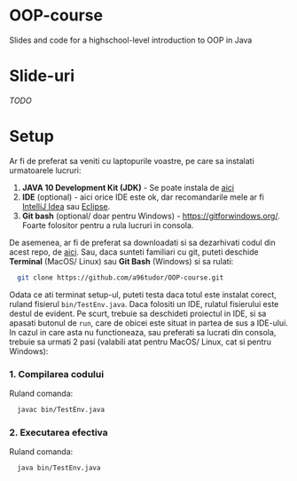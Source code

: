 # OOP-course
Slides and code for a highschool-level introduction to OOP in Java

# Slide-uri

_TODO_

# Setup

Ar fi de preferat sa veniti cu laptopurile voastre, pe care sa instalati urmatoarele lucruri:

1. **JAVA 10 Development Kit (JDK)** - Se poate instala de 
[aici](https://www.oracle.com/technetwork/java/javase/downloads/jdk10-downloads-4416644.html)
2. **IDE** (optional) - aici orice IDE este ok, dar recomandarile mele ar fi 
[IntelliJ Idea](https://www.jetbrains.com/idea/download/) sau [Eclipse](http://www.eclipse.org/downloads/).
3. **Git bash** (optional/ doar pentru Windows) - https://gitforwindows.org/. Foarte folositor pentru a rula lucruri in 
consola. 

De asemenea, ar fi de preferat sa downloadati si sa dezarhivati codul din acest repo, de 
[aici](https://github.com/a96tudor/OOP-course/archive/master.zip). Sau, daca sunteti familiari cu git, puteti deschide 
**Terminal** (MacOS/ Linux) sau **Git Bash** (Windows) si sa rulati:
```bash
  git clone https://github.com/a96tudor/OOP-course.git
```

Odata ce ati terminat setup-ul, puteti testa daca totul este instalat corect, ruland fisierul `bin/TestEnv.java`. 
Daca folositi un IDE, rulatul fisierului este destul de evident. Pe scurt, trebuie sa deschideti proiectul in IDE, 
si sa apasati butonul de `run`, care de obicei este situat in partea de sus a IDE-ului. In cazul in care asta nu functioneaza,
sau preferati sa lucrati din consola, trebuie sa urmati 2 pasi (valabili atat pentru MacOS/ Linux, cat si pentru Windows):

### 1. Compilarea codului
Ruland comanda: 
```bash
  javac bin/TestEnv.java
```
### 2. Executarea efectiva
Ruland comanda:
```bash
  java bin/TestEnv.java
```
